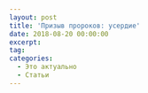 ```yaml
---
layout: post
title: 'Призыв пророков: усердие'
date: 2018-08-20 00:00:00
excerpt:
tag:
categories:
  - Это актуально
  - Статьи
---
```

